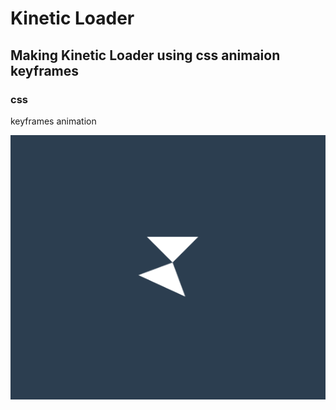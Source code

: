 # Kinetic Loader
## Making Kinetic Loader using css animaion keyframes



### css
keyframes animation

![](what.gif)
